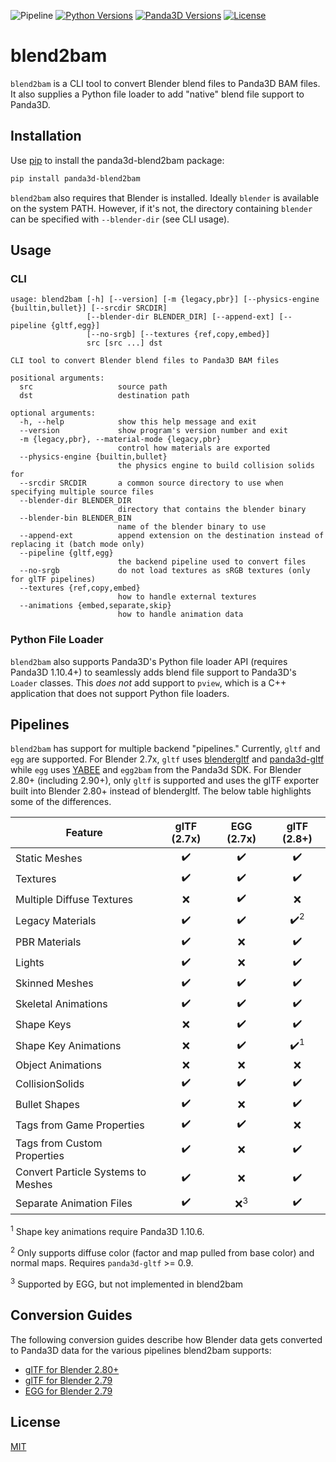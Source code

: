 ![Pipeline](https://github.com/Moguri/blend2bam/workflows/Pipeline/badge.svg)
[![Python Versions](https://img.shields.io/pypi/pyversions/panda3d-blend2bam.svg)](https://pypi.org/project/panda3d-blend2bam/)
[![Panda3D Versions](https://img.shields.io/badge/panda3d-1.9%2C%201.10%2C%201.11-blue.svg)](https://www.panda3d.org/)
[![License](https://img.shields.io/github/license/Moguri/panda3d-blend2bam.svg)](https://choosealicense.com/licenses/mit/)


# blend2bam
`blend2bam` is a CLI tool to convert Blender blend files to Panda3D BAM files.
It also supplies a Python file loader to add "native" blend file support to Panda3D.


## Installation

Use [pip](https://github.com/panda3d/panda3d) to install the panda3d-blend2bam package:

```bash
pip install panda3d-blend2bam
```

`blend2bam` also requires that Blender is installed.
Ideally `blender` is available on the system PATH.
However, if it's not, the directory containing `blender` can be specified with `--blender-dir` (see CLI usage).

## Usage

### CLI

```
usage: blend2bam [-h] [--version] [-m {legacy,pbr}] [--physics-engine {builtin,bullet}] [--srcdir SRCDIR]
                 [--blender-dir BLENDER_DIR] [--append-ext] [--pipeline {gltf,egg}]
                 [--no-srgb] [--textures {ref,copy,embed}]
                 src [src ...] dst

CLI tool to convert Blender blend files to Panda3D BAM files

positional arguments:
  src                   source path
  dst                   destination path

optional arguments:
  -h, --help            show this help message and exit
  --version             show program's version number and exit
  -m {legacy,pbr}, --material-mode {legacy,pbr}
                        control how materials are exported
  --physics-engine {builtin,bullet}
                        the physics engine to build collision solids for
  --srcdir SRCDIR       a common source directory to use when specifying multiple source files
  --blender-dir BLENDER_DIR
                        directory that contains the blender binary
  --blender-bin BLENDER_BIN
                        name of the blender binary to use
  --append-ext          append extension on the destination instead of replacing it (batch mode only)
  --pipeline {gltf,egg}
                        the backend pipeline used to convert files
  --no-srgb             do not load textures as sRGB textures (only for glTF pipelines)
  --textures {ref,copy,embed}
                        how to handle external textures
  --animations {embed,separate,skip}
                        how to handle animation data
```

### Python File Loader

`blend2bam` also supports Panda3D's Python file loader API (requires Panda3D 1.10.4+) to seamlessly adds blend file support to Panda3D's `Loader` classes.
This *does not* add support to `pview`, which is a C++ application that does not support Python file loaders.

## Pipelines

`blend2bam` has support for multiple backend "pipelines." Currently, `gltf` and `egg` are supported.
For Blender 2.7x, `gltf` uses [blendergltf](https://github.com/Kupoman/blendergltf) and [panda3d-gltf](https://github.com/Moguri/panda3d-gltf) while `egg` uses [YABEE](https://github.com/09th/YABEE) and `egg2bam` from the Panda3d SDK.
For Blender 2.80+ (including 2.90+), only `gltf` is supported and uses the glTF exporter built into Blender 2.80+ instead of blendergltf.
The below table highlights some of the differences.

|Feature|glTF (2.7x)|EGG (2.7x)|glTF (2.8+)|
|---|:---:|:---:|:---:|
|Static Meshes|:heavy_check_mark:|:heavy_check_mark:|:heavy_check_mark:|
|Textures|:heavy_check_mark:|:heavy_check_mark:|:heavy_check_mark:|
|Multiple Diffuse Textures|:x:|:heavy_check_mark:|:x:|
|Legacy Materials|:heavy_check_mark:|:heavy_check_mark:|:heavy_check_mark:<sup>2</sup>|
|PBR Materials|:heavy_check_mark:|:x:|:heavy_check_mark:|
|Lights|:heavy_check_mark:|:x:|:heavy_check_mark:|
|Skinned Meshes|:heavy_check_mark:|:heavy_check_mark:|:heavy_check_mark:|
|Skeletal Animations|:heavy_check_mark:|:heavy_check_mark:|:heavy_check_mark:|
|Shape Keys|:x:|:heavy_check_mark:|:heavy_check_mark:|
|Shape Key Animations|:x:|:heavy_check_mark:|:heavy_check_mark:<sup>1</sup>|
|Object Animations|:x:|:x:|:x:|
|CollisionSolids|:heavy_check_mark:|:heavy_check_mark:|:heavy_check_mark:|
|Bullet Shapes|:heavy_check_mark:|:x:|:heavy_check_mark:|
|Tags from Game Properties|:heavy_check_mark:|:heavy_check_mark:|:x:|
|Tags from Custom Properties|:heavy_check_mark:|:x:|:heavy_check_mark:|
|Convert Particle Systems to Meshes|:heavy_check_mark:|:x:|:heavy_check_mark:|
|Separate Animation Files|:heavy_check_mark:|:x:<sup>3</sup>|:heavy_check_mark:|

<sup>1</sup> Shape key animations require Panda3D 1.10.6.

<sup>2</sup> Only supports diffuse color (factor and map pulled from base color) and normal maps.
Requires `panda3d-gltf` >= 0.9.

<sup>3</sup> Supported by EGG, but not implemented in blend2bam

## Conversion Guides

The following conversion guides describe how Blender data gets converted to Panda3D data for the various pipelines blend2bam supports:

* [glTF for Blender 2.80+](docs/conversion-guide-gltf28.md)
* [glTF for Blender 2.79](docs/conversion-guide-gltf27.md)
* [EGG for Blender 2.79](docs/conversion-guide-egg27.md)

## License

[MIT](https://choosealicense.com/licenses/mit/)
